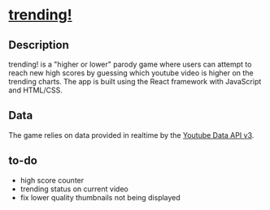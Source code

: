 # [trending!](https://nsanaie.github.io/higherlower-trending/)

## Description

trending! is a "higher or lower" parody game where users can attempt to reach new high scores by guessing which youtube video is higher on the trending charts. The app is built using the React framework with JavaScript and HTML/CSS. 

## Data

The game relies on data provided in realtime by the [Youtube Data API v3](https://developers.google.com/youtube/v3/docs).

## to-do

- high score counter
- trending status on current video
- fix lower quality thumbnails not being displayed
